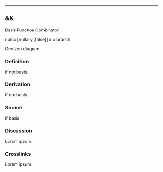 ------------------------------------------------------------------------

## &&

Basis Function Combinator

nulco \[nullary \[false\]\] dip branch

Gentzen diagram.

### Definition

if not basis.

### Derivation

if not basis.

### Source

if basis

### Discussion

Lorem ipsum.

### Crosslinks

Lorem ipsum.
